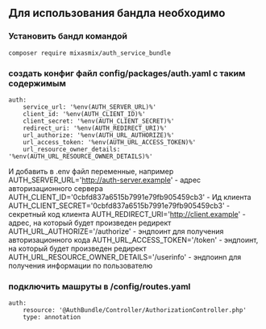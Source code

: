 ## Для использования бандла необходимо
### Установить бандл командой
    composer require mixasmix/auth_service_bundle

### создать конфиг файл config/packages/auth.yaml с таким содержимым
    auth:
        service_url: '%env(AUTH_SERVER_URL)%'
        client_id: '%env(AUTH_CLIENT_ID)%'
        client_secret: '%env(AUTH_CLIENT_SECRET)%'
        redirect_uri: '%env(AUTH_REDIRECT_URI)%'
        url_authorize: '%env(AUTH_URL_AUTHORIZE)%'
        url_access_token: '%env(AUTH_URL_ACCESS_TOKEN)%'
        url_resource_owner_details: '%env(AUTH_URL_RESOURCE_OWNER_DETAILS)%'

И добавить в .env файл переменные, например
AUTH_SERVER_URL='http://auth-server.example' - адрес авторизационного сервера
AUTH_CLIENT_ID='0cbfd837a6515b7991e79fb905459cb3' - Ид клиента
AUTH_CLIENT_SECRET='0cbfd837a6515b7991e79fb905459cb3' - секретный код клиента
AUTH_REDIRECT_URI='http://client.example' - адрес, на который будет произведен редирект
AUTH_URL_AUTHORIZE='/authorize' - эндпоинт для получения авторизационного кода
AUTH_URL_ACCESS_TOKEN='/token' - эндпоинт, на который будет произведен редирект
AUTH_URL_RESOURCE_OWNER_DETAILS='/userinfo' - эндпоинn для получения информации по пользователю


### подключить машруты в /config/routes.yaml
    auth:
        resource: '@AuthBundle/Controller/AuthorizationController.php'
        type: annotation